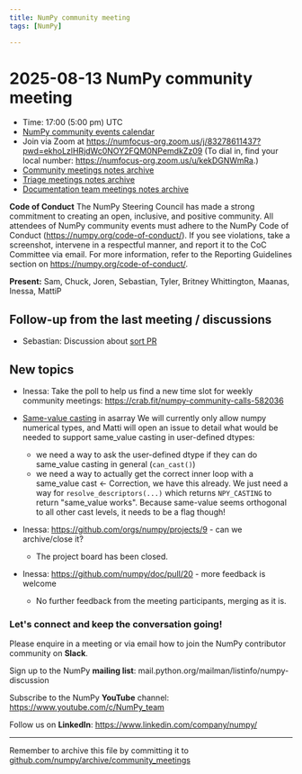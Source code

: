 ```yaml
---
title: NumPy community meeting
tags: [NumPy]

---
```


# 2025-08-13 NumPy community meeting

- Time: 17:00 (5:00 pm) UTC
- [NumPy community events calendar](https://scientific-python.org/calendars/)
- Join via Zoom at https://numfocus-org.zoom.us/j/83278611437?pwd=ekhoLzlHRjdWc0NOY2FQM0NPemdkZz09 (To dial in, find your local number: https://numfocus-org.zoom.us/u/kekDGNWmRa.)
- [Community meetings notes archive](https://github.com/numpy/archive/tree/main/community_meetings)
- [Triage meetings notes archive](https://github.com/numpy/archive/tree/master/triage_meetings)
- [Documentation team meetings notes archive](https://github.com/numpy/archive/tree/main/docs_team_meetings)

**Code of Conduct**
The NumPy Steering Council has made a strong commitment to creating an open, inclusive, and positive community. 
All attendees of NumPy community events must adhere to the NumPy Code of Conduct (https://numpy.org/code-of-conduct/). 
If you see violations, take a screenshot, intervene in a respectful manner, and report it to the CoC Committee via email. For more information, refer to the Reporting Guidelines section on https://numpy.org/code-of-conduct/.

**Present:** Sam, Chuck, Joren, Sebastian, Tyler, Britney Whittington, Maanas, Inessa, MattiP


## Follow-up from the last meeting / discussions

- Sebastian: Discussion about [sort PR](https://github.com/numpy/numpy/pull/28516)



## New topics

- Inessa: Take the poll to help us find a new time slot for weekly community meetings: https://crab.fit/numpy-community-calls-582036

- [Same-value casting](https://github.com/numpy/numpy/pull/29129) in asarray
  We will currently only allow numpy numerical types, and Matti will open an issue to detail what would be needed to support same_value casting in user-defined dtypes:
  - we need a way to ask the user-defined dtype if they can do same_value casting in general (`can_cast()`)
  - we need a way to actually get the correct inner loop with a same_value cast <- Correction, we have this already. We just need a way for `resolve_descriptors(...)` which returns `NPY_CASTING` to return "same_value works". Because same-value seems orthogonal to all other cast levels, it needs to be a flag though!

- Inessa: https://github.com/orgs/numpy/projects/9 - can we archive/close it? 
  - The project board has been closed.

- Inessa: https://github.com/numpy/doc/pull/20 - more feedback is welcome
  - No further feedback from the meeting participants, merging as it is.

### Let's connect and keep the conversation going!

Please enquire in a meeting or via email how to join the NumPy contributor community on **Slack**.

Sign up to the NumPy **mailing list**: mail.python.org/mailman/listinfo/numpy-discussion

Subscribe to the NumPy **YouTube** channel: https://www.youtube.com/c/NumPy_team

Follow us on **LinkedIn**: https://www.linkedin.com/company/numpy/

---
Remember to archive this file by committing it to [github.com/numpy/archive/community_meetings](https://github.com/numpy/archive/tree/main/community_meetings)
